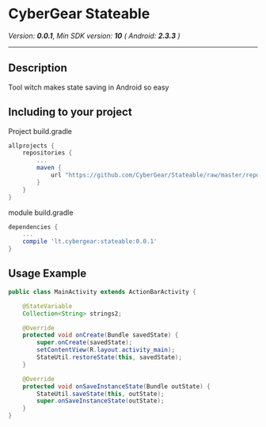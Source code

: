 # CyberGear Stateable

*Version:* ***0.0.1***, *Min SDK version:* ***10*** *(* *Android:* ***2.3.3*** *)*

---

## Description

Tool witch makes state saving in Android so easy

## Including to your project

Project build.gradle
```Groovy
allprojects {
    repositories {
        ...
        maven {
            url "https://github.com/CyberGear/Stateable/raw/master/repo/"
        }
    }
}
```

module build.gradle
```Groovy
dependencies {
    ...
    compile 'lt.cybergear:stateable:0.0.1'
}
```

## Usage Example

```Java
public class MainActivity extends ActionBarActivity {

    @StateVariable
    Collection<String> strings2;

    @Override
    protected void onCreate(Bundle savedState) {
        super.onCreate(savedState);
        setContentView(R.layout.activity_main);
        StateUtil.restoreState(this, savedState);
    }

    @Override
    protected void onSaveInstanceState(Bundle outState) {
        StateUtil.saveState(this, outState);
        super.onSaveInstanceState(outState);
    }
}
```